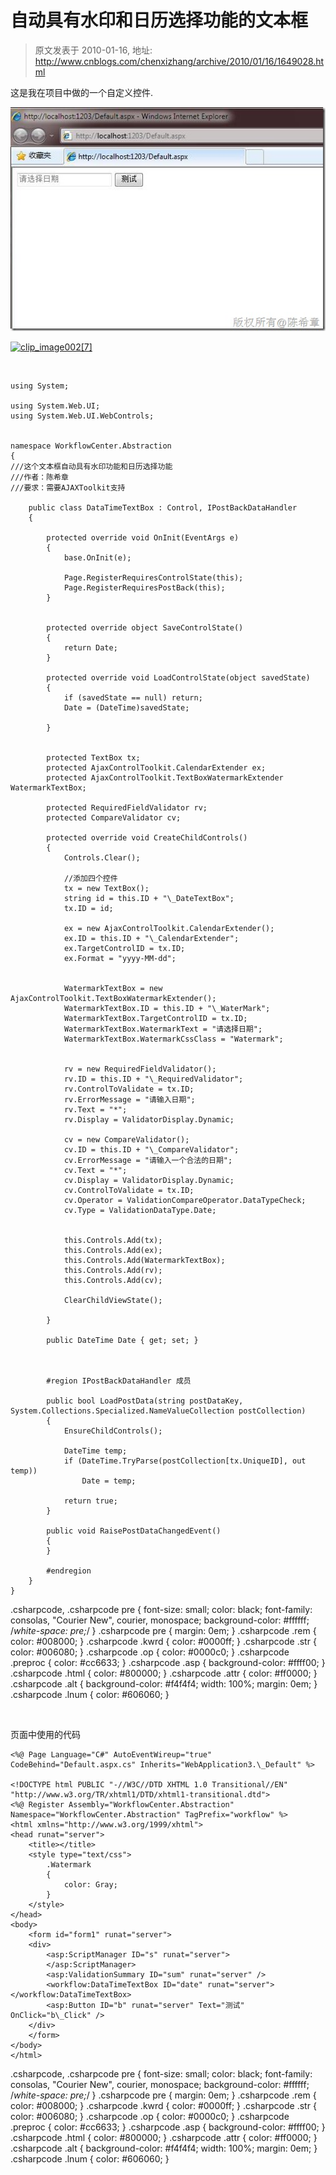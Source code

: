 # 自动具有水印和日历选择功能的文本框 
> 原文发表于 2010-01-16, 地址: http://www.cnblogs.com/chenxizhang/archive/2010/01/16/1649028.html 


这是我在项目中做的一个自定义控件.

 [![clip_image002](./images/1649028-clip_image002_thumb.jpg "clip_image002")](http://images.cnblogs.com/cnblogs_com/chenxizhang/WindowsLiveWriter/a42e81d21364_96AA/clip_image002_2.jpg)

 [![clip_image002[7]](./images/1649028-clip_image002%5B7%5D_thumb.jpg "clip_image002[7]")](http://images.cnblogs.com/cnblogs_com/chenxizhang/WindowsLiveWriter/a42e81d21364_96AA/clip_image002%5B7%5D.jpg)

  


```
using System;

using System.Web.UI;
using System.Web.UI.WebControls;


namespace WorkflowCenter.Abstraction
{
///这个文本框自动具有水印功能和日历选择功能
///作者：陈希章
///要求：需要AJAXToolkit支持

    public class DataTimeTextBox : Control, IPostBackDataHandler
    {

        protected override void OnInit(EventArgs e)
        {
            base.OnInit(e);

            Page.RegisterRequiresControlState(this);
            Page.RegisterRequiresPostBack(this);
        }


        protected override object SaveControlState()
        {
            return Date;
        }

        protected override void LoadControlState(object savedState)
        {
            if (savedState == null) return;
            Date = (DateTime)savedState;

        }


        protected TextBox tx;
        protected AjaxControlToolkit.CalendarExtender ex;
        protected AjaxControlToolkit.TextBoxWatermarkExtender WatermarkTextBox;

        protected RequiredFieldValidator rv;
        protected CompareValidator cv;

        protected override void CreateChildControls()
        {
            Controls.Clear();

            //添加四个控件
            tx = new TextBox();
            string id = this.ID + "\_DateTextBox";
            tx.ID = id;

            ex = new AjaxControlToolkit.CalendarExtender();
            ex.ID = this.ID + "\_CalendarExtender";
            ex.TargetControlID = tx.ID;
            ex.Format = "yyyy-MM-dd";


            WatermarkTextBox = new AjaxControlToolkit.TextBoxWatermarkExtender();
            WatermarkTextBox.ID = this.ID + "\_WaterMark";
            WatermarkTextBox.TargetControlID = tx.ID;
            WatermarkTextBox.WatermarkText = "请选择日期";
            WatermarkTextBox.WatermarkCssClass = "Watermark";


            rv = new RequiredFieldValidator();
            rv.ID = this.ID + "\_RequiredValidator";
            rv.ControlToValidate = tx.ID;
            rv.ErrorMessage = "请输入日期";
            rv.Text = "*";
            rv.Display = ValidatorDisplay.Dynamic;

            cv = new CompareValidator();
            cv.ID = this.ID + "\_CompareValidator";
            cv.ErrorMessage = "请输入一个合法的日期";
            cv.Text = "*";
            cv.Display = ValidatorDisplay.Dynamic;
            cv.ControlToValidate = tx.ID;
            cv.Operator = ValidationCompareOperator.DataTypeCheck;
            cv.Type = ValidationDataType.Date;


            this.Controls.Add(tx);
            this.Controls.Add(ex);
            this.Controls.Add(WatermarkTextBox);
            this.Controls.Add(rv);
            this.Controls.Add(cv);

            ClearChildViewState();

        }

        public DateTime Date { get; set; }



        #region IPostBackDataHandler 成员

        public bool LoadPostData(string postDataKey, System.Collections.Specialized.NameValueCollection postCollection)
        {
            EnsureChildControls();

            DateTime temp;
            if (DateTime.TryParse(postCollection[tx.UniqueID], out temp))
                Date = temp;

            return true;
        }

        public void RaisePostDataChangedEvent()
        {
        }

        #endregion
    }
}

```

.csharpcode, .csharpcode pre
{
 font-size: small;
 color: black;
 font-family: consolas, "Courier New", courier, monospace;
 background-color: #ffffff;
 /*white-space: pre;*/
}
.csharpcode pre { margin: 0em; }
.csharpcode .rem { color: #008000; }
.csharpcode .kwrd { color: #0000ff; }
.csharpcode .str { color: #006080; }
.csharpcode .op { color: #0000c0; }
.csharpcode .preproc { color: #cc6633; }
.csharpcode .asp { background-color: #ffff00; }
.csharpcode .html { color: #800000; }
.csharpcode .attr { color: #ff0000; }
.csharpcode .alt 
{
 background-color: #f4f4f4;
 width: 100%;
 margin: 0em;
}
.csharpcode .lnum { color: #606060; }


 


页面中使用的代码


```
<%@ Page Language="C#" AutoEventWireup="true" CodeBehind="Default.aspx.cs" Inherits="WebApplication3.\_Default" %>

<!DOCTYPE html PUBLIC "-//W3C//DTD XHTML 1.0 Transitional//EN" "http://www.w3.org/TR/xhtml1/DTD/xhtml1-transitional.dtd">
<%@ Register Assembly="WorkflowCenter.Abstraction" Namespace="WorkflowCenter.Abstraction" TagPrefix="workflow" %>
<html xmlns="http://www.w3.org/1999/xhtml">
<head runat="server">
    <title></title>
    <style type="text/css">
        .Watermark
        {
            color: Gray;
        }
    </style>
</head>
<body>
    <form id="form1" runat="server">
    <div>
        <asp:ScriptManager ID="s" runat="server">
        </asp:ScriptManager>
        <asp:ValidationSummary ID="sum" runat="server" />
        <workflow:DataTimeTextBox ID="date" runat="server"></workflow:DataTimeTextBox>
        <asp:Button ID="b" runat="server" Text="测试" OnClick="b\_Click" />
    </div>
    </form>
</body>
</html>

```

.csharpcode, .csharpcode pre
{
 font-size: small;
 color: black;
 font-family: consolas, "Courier New", courier, monospace;
 background-color: #ffffff;
 /*white-space: pre;*/
}
.csharpcode pre { margin: 0em; }
.csharpcode .rem { color: #008000; }
.csharpcode .kwrd { color: #0000ff; }
.csharpcode .str { color: #006080; }
.csharpcode .op { color: #0000c0; }
.csharpcode .preproc { color: #cc6633; }
.csharpcode .asp { background-color: #ffff00; }
.csharpcode .html { color: #800000; }
.csharpcode .attr { color: #ff0000; }
.csharpcode .alt 
{
 background-color: #f4f4f4;
 width: 100%;
 margin: 0em;
}
.csharpcode .lnum { color: #606060; }
